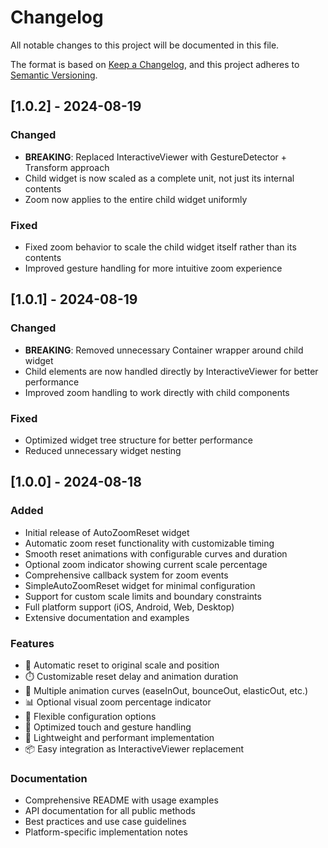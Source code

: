 # Changelog

All notable changes to this project will be documented in this file.

The format is based on [Keep a Changelog](https://keepachangelog.com/en/1.0.0/),
and this project adheres to [Semantic Versioning](https://semver.org/spec/v2.0.0.html).

## [1.0.2] - 2024-08-19

### Changed
- **BREAKING**: Replaced InteractiveViewer with GestureDetector + Transform approach
- Child widget is now scaled as a complete unit, not just its internal contents
- Zoom now applies to the entire child widget uniformly

### Fixed
- Fixed zoom behavior to scale the child widget itself rather than its contents
- Improved gesture handling for more intuitive zoom experience

## [1.0.1] - 2024-08-19

### Changed
- **BREAKING**: Removed unnecessary Container wrapper around child widget
- Child elements are now handled directly by InteractiveViewer for better performance
- Improved zoom handling to work directly with child components

### Fixed
- Optimized widget tree structure for better performance
- Reduced unnecessary widget nesting

## [1.0.0] - 2024-08-18

### Added
- Initial release of AutoZoomReset widget
- Automatic zoom reset functionality with customizable timing
- Smooth reset animations with configurable curves and duration
- Optional zoom indicator showing current scale percentage
- Comprehensive callback system for zoom events
- SimpleAutoZoomReset widget for minimal configuration
- Support for custom scale limits and boundary constraints
- Full platform support (iOS, Android, Web, Desktop)
- Extensive documentation and examples

### Features
- 🔄 Automatic reset to original scale and position
- ⏱️ Customizable reset delay and animation duration
- 🎨 Multiple animation curves (easeInOut, bounceOut, elasticOut, etc.)
- 📊 Optional visual zoom percentage indicator
- 🎯 Flexible configuration options
- 📱 Optimized touch and gesture handling
- 🚀 Lightweight and performant implementation
- 📦 Easy integration as InteractiveViewer replacement

### Documentation
- Comprehensive README with usage examples
- API documentation for all public methods
- Best practices and use case guidelines
- Platform-specific implementation notes

